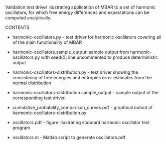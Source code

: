 Validation test driver illustrating application of MBAR to a set of
harmonic oscillators, for which free energy differences and
expectations can be computed analytically.

CONTENTS

* harmonic-oscillators.py - test driver for harmonic oscillators
  covering all of the main functionality of MBAR

* harmonic-oscillators.sample_output: sample output from
  harmonic-oscillators.py with seed(0) line uncommented to produce
  deterministic output

* harmonic-oscillators-distribution.py - test driver showing the
  consistency of free energies and entropies error estimates from the
  normal distribution

* harmonic-oscillators-distribution.sample_output - sample output of
  the corresponding test driver.

* cumulative_probability_comparison_curves.pdf - graphical outout of
  harmonic-oscillators-distribution.py

* oscillators.pdf - figure illustrating standard harmonic oscillator
  test program

* oscillators.m - Matlab script to generate oscillators.pdf
